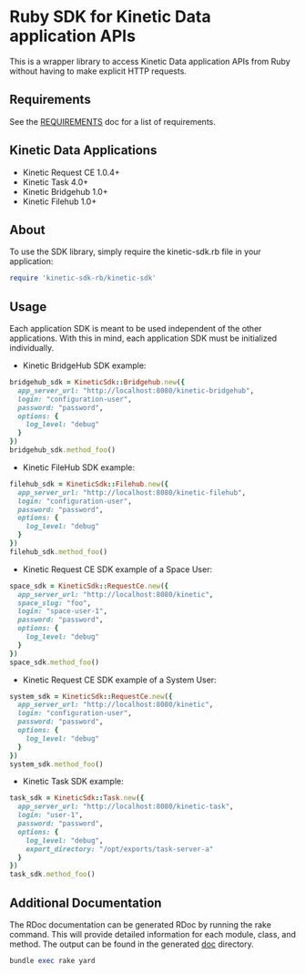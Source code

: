 # Ruby SDK for Kinetic Data application APIs

This is a wrapper library to access Kinetic Data application APIs from Ruby without having to make explicit HTTP requests.

## Requirements

See the [REQUIREMENTS](/reference/REQUIREMENTS.md) doc for a list of requirements.

## Kinetic Data Applications

- Kinetic Request CE 1.0.4+
- Kinetic Task 4.0+
- Kinetic Bridgehub 1.0+
- Kinetic Filehub 1.0+

## About

To use the SDK library, simply require the kinetic-sdk.rb file in your application:

```ruby
require 'kinetic-sdk-rb/kinetic-sdk'
```

## Usage

Each application SDK is meant to be used independent of the other applications. With this in mind, each application SDK must be initialized individually.

- Kinetic BridgeHub SDK example:

```ruby
bridgehub_sdk = KineticSdk::Bridgehub.new({
  app_server_url: "http://localhost:8080/kinetic-bridgehub",
  login: "configuration-user",
  password: "password",
  options: {
    log_level: "debug"
  }
})
bridgehub_sdk.method_foo()
```

- Kinetic FileHub SDK example:

```ruby
filehub_sdk = KineticSdk::Filehub.new({
  app_server_url: "http://localhost:8080/kinetic-filehub",
  login: "configuration-user",
  password: "password",
  options: {
    log_level: "debug"
  }
})
filehub_sdk.method_foo()
```

- Kinetic Request CE SDK example of a Space User:

```ruby
space_sdk = KineticSdk::RequestCe.new({
  app_server_url: "http://localhost:8080/kinetic",
  space_slug: "foo",
  login: "space-user-1",
  password: "password",
  options: {
    log_level: "debug"
  }
})
space_sdk.method_foo()
```

- Kinetic Request CE SDK example of a System User:

```ruby
system_sdk = KineticSdk::RequestCe.new({
  app_server_url: "http://localhost:8080/kinetic",
  login: "configuration-user",
  password: "password",
  options: {
    log_level: "debug"
  }
})
system_sdk.method_foo()
```

- Kinetic Task SDK example:

```ruby
task_sdk = KineticSdk::Task.new({
  app_server_url: "http://localhost:8080/kinetic-task",
  login: "user-1",
  password: "password",
  options: {
    log_level: "debug",
    export_directory: "/opt/exports/task-server-a"
  }
})
task_sdk.method_foo()
```

## Additional Documentation

The RDoc documentation can be generated RDoc by running the rake command.  This will provide detailed information for each module, class, and method.  The output can be found in the generated [doc](doc/index.html) directory.

```ruby
bundle exec rake yard
```
